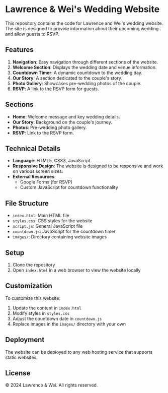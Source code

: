# Lawrence & Wei's Wedding Website

This repository contains the code for Lawrence and Wei's wedding website. The site is designed to provide information about their upcoming wedding and allow guests to RSVP.

## Features

1. **Navigation**: Easy navigation through different sections of the website.
2. **Welcome Section**: Displays the wedding date and venue information.
3. **Countdown Timer**: A dynamic countdown to the wedding day.
4. **Our Story**: A section dedicated to the couple's story.
5. **Photo Gallery**: Showcases pre-wedding photos of the couple.
6. **RSVP**: A link to the RSVP form for guests.

## Sections

- **Home**: Welcome message and key wedding details.
- **Our Story**: Background on the couple's journey.
- **Photos**: Pre-wedding photo gallery.
- **RSVP**: Link to the RSVP form.

## Technical Details

- **Language**: HTML5, CSS3, JavaScript
- **Responsive Design**: The website is designed to be responsive and work on various screen sizes.
- **External Resources**:
  - Google Forms (for RSVP)
  - Custom JavaScript for countdown functionality

## File Structure

- `index.html`: Main HTML file
- `styles.css`: CSS styles for the website
- `script.js`: General JavaScript file
- `countdown.js`: JavaScript for the countdown timer
- `images/`: Directory containing website images

## Setup

1. Clone the repository
2. Open `index.html` in a web browser to view the website locally

## Customization

To customize this website:
1. Update the content in `index.html`
2. Modify styles in `styles.css`
3. Adjust the countdown date in `countdown.js`
4. Replace images in the `images/` directory with your own

## Deployment

The website can be deployed to any web hosting service that supports static websites.

## License

© 2024 Lawrence & Wei. All rights reserved.
